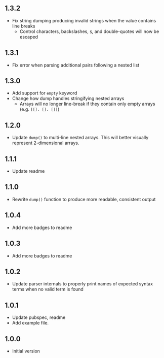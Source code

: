 ## 1.3.2

- Fix string dumping producing invalid strings when the value contains line breaks
  - Control characters, backslashes, `$`, and double-quotes will now be escaped

## 1.3.1

- Fix error when parsing additional pairs following a nested list

## 1.3.0

- Add support for `empty` keyword
- Change how dump handles stringifying nested arrays
  - Arrays will no longer line-break if they contain only empty arrays (e.g. `[[]. []. []]`)

## 1.2.0

- Update `dump()` to multi-line nested arrays. This will better visually represent 2-dimensional arrays.

## 1.1.1

- Update readme

## 1.1.0

- Rewrite `dump()` function to produce more readable, consistent output

## 1.0.4

- Add more badges to readme

## 1.0.3

- Add more badges to readme

## 1.0.2

- Update parser internals to properly print names of expected syntax terms when
  no valid term is found

## 1.0.1

- Update pubspec, readme
- Add example file.

## 1.0.0

- Initial version
